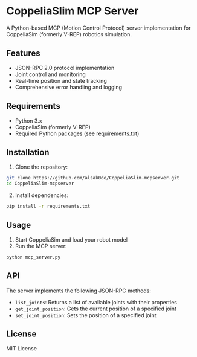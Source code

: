 # CoppeliaSlim MCP Server

A Python-based MCP (Motion Control Protocol) server implementation for CoppeliaSim (formerly V-REP) robotics simulation.

## Features

- JSON-RPC 2.0 protocol implementation
- Joint control and monitoring
- Real-time position and state tracking
- Comprehensive error handling and logging

## Requirements

- Python 3.x
- CoppeliaSim (formerly V-REP)
- Required Python packages (see requirements.txt)

## Installation

1. Clone the repository:
```bash
git clone https://github.com/alsak0de/CoppeliaSlim-mcpserver.git
cd CoppeliaSlim-mcpserver
```

2. Install dependencies:
```bash
pip install -r requirements.txt
```

## Usage

1. Start CoppeliaSim and load your robot model
2. Run the MCP server:
```bash
python mcp_server.py
```

## API

The server implements the following JSON-RPC methods:

- `list_joints`: Returns a list of available joints with their properties
- `get_joint_position`: Gets the current position of a specified joint
- `set_joint_position`: Sets the position of a specified joint

## License

MIT License 